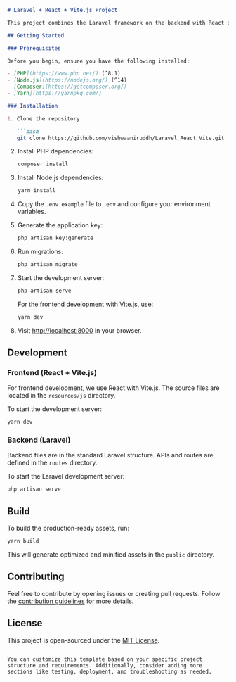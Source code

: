 
```markdown
# Laravel + React + Vite.js Project

This project combines the Laravel framework on the backend with React on the frontend, using Vite.js for efficient development and bundling.

## Getting Started

### Prerequisites

Before you begin, ensure you have the following installed:

- [PHP](https://www.php.net/) (^8.1)
- [Node.js](https://nodejs.org/) (^14)
- [Composer](https://getcomposer.org/)
- [Yarn](https://yarnpkg.com/)

### Installation

1. Clone the repository:

   ```bash
   git clone https://github.com/vishwaaniruddh/Laravel_React_Vite.git
   ```

2. Install PHP dependencies:

   ```bash
   composer install
   ```

3. Install Node.js dependencies:

   ```bash
   yarn install
   ```

4. Copy the `.env.example` file to `.env` and configure your environment variables.

5. Generate the application key:

   ```bash
   php artisan key:generate
   ```

6. Run migrations:

   ```bash
   php artisan migrate
   ```

7. Start the development server:

   ```bash
   php artisan serve
   ```

   For the frontend development with Vite.js, use:

   ```bash
   yarn dev
   ```

8. Visit [http://localhost:8000](http://localhost:8000) in your browser.

## Development

### Frontend (React + Vite.js)

For frontend development, we use React with Vite.js. The source files are located in the `resources/js` directory.

To start the development server:

```bash
yarn dev
```

### Backend (Laravel)

Backend files are in the standard Laravel structure. APIs and routes are defined in the `routes` directory.

To start the Laravel development server:

```bash
php artisan serve
```

## Build

To build the production-ready assets, run:

```bash
yarn build
```

This will generate optimized and minified assets in the `public` directory.

## Contributing

Feel free to contribute by opening issues or creating pull requests. Follow the [contribution guidelines](CONTRIBUTING.md) for more details.

## License

This project is open-sourced under the [MIT License](LICENSE).
```

You can customize this template based on your specific project structure and requirements. Additionally, consider adding more sections like testing, deployment, and troubleshooting as needed.